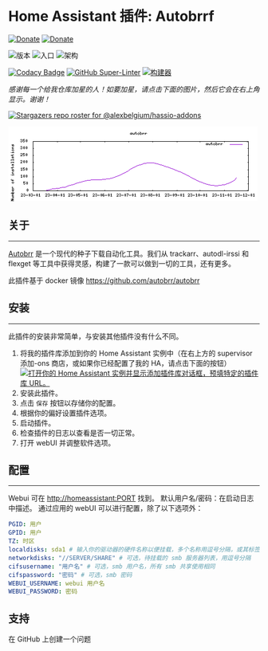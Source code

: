 # Home Assistant 插件: Autobrrf

[![Donate][donation-badge]](https://www.buymeacoffee.com/alexbelgium)
[![Donate][paypal-badge]](https://www.paypal.com/donate/?hosted_button_id=DZFULJZTP3UQA)

![版本](https://img.shields.io/badge/dynamic/json?label=Version&query=%24.version&url=https%3A%2F%2Fraw.githubusercontent.com%2Falexbelgium%2Fhassio-addons%2Fmaster%2Fautobrr%2Fconfig.json)
![入口](https://img.shields.io/badge/dynamic/json?label=Ingress&query=%24.ingress&url=https%3A%2F%2Fraw.githubusercontent.com%2Falexbelgium%2Fhassio-addons%2Fmaster%2Fautobrr%2Fconfig.json)
![架构](https://img.shields.io/badge/dynamic/json?color=success&label=Arch&query=%24.arch&url=https%3A%2F%2Fraw.githubusercontent.com%2Falexbelgium%2Fhassio-addons%2Fmaster%2Fautobrr%2Fconfig.json)

[![Codacy Badge](https://app.codacy.com/project/badge/Grade/9c6cf10bdbba45ecb202d7f579b5be0e)](https://www.codacy.com/gh/alexbelgium/hassio-addons/dashboard?utm_source=github.com&utm_medium=referral&utm_content=alexbelgium/hassio-addons&utm_campaign=Badge_Grade)
[![GitHub Super-Linter](https://img.shields.io/github/actions/workflow/status/alexbelgium/hassio-addons/weekly-supelinter.yaml?label=Lint%20code%20base)](https://github.com/alexbelgium/hassio-addons/actions/workflows/weekly-supelinter.yaml)
[![构建器](https://img.shields.io/github/actions/workflow/status/alexbelgium/hassio-addons/onpush_builder.yaml?label=Builder)](https://github.com/alexbelgium/hassio-addons/actions/workflows/onpush_builder.yaml)

[donation-badge]: https://img.shields.io/badge/Buy%20me%20a%20coffee%20(no%20paypal)-%23d32f2f?logo=buy-me-a-coffee&style=flat&logoColor=white
[paypal-badge]: https://img.shields.io/badge/Buy%20me%20a%20coffee%20with%20Paypal-0070BA?logo=paypal&style=flat&logoColor=white

_感谢每一个给我仓库加星的人！如要加星，请点击下面的图片，然后它会在右上角显示。谢谢！_

[![Stargazers repo roster for @alexbelgium/hassio-addons](https://raw.githubusercontent.com/alexbelgium/hassio-addons/master/.github/stars2.svg)](https://github.com/alexbelgium/hassio-addons/stargazers)

![下载演变](https://raw.githubusercontent.com/alexbelgium/hassio-addons/master/autobrr/stats.png)

## 关于

---

[Autobrr](https://autobrr.com/) 是一个现代的种子下载自动化工具。我们从 trackarr、autodl-irssi 和 flexget 等工具中获得灵感，构建了一款可以做到一切的工具，还有更多。

此插件基于 docker 镜像 https://github.com/autobrr/autobrr

## 安装

---

此插件的安装非常简单，与安装其他插件没有什么不同。

1. 将我的插件库添加到你的 Home Assistant 实例中（在右上方的 supervisor 添加-ons 商店，或如果你已经配置了我的 HA，请点击下面的按钮）
   [![打开你的 Home Assistant 实例并显示添加插件库对话框，预填特定的插件库 URL。](https://my.home-assistant.io/badges/supervisor_add_addon_repository.svg)](https://my.home-assistant.io/redirect/supervisor_add_addon_repository/?repository_url=https%3A%2F%2Fgithub.com%2Falexbelgium%2Fhassio-addons)
2. 安装此插件。
3. 点击 `保存` 按钮以存储你的配置。
4. 根据你的偏好设置插件选项。
5. 启动插件。
6. 检查插件的日志以查看是否一切正常。
7. 打开 webUI 并调整软件选项。

## 配置

---

Webui 可在 <http://homeassistant:PORT> 找到。
默认用户名/密码：在启动日志中描述。
通过应用的 webUI 可以进行配置，除了以下选项外：

```yaml
PGID: 用户
GPID: 用户
TZ: 时区
localdisks: sda1 # 输入你的驱动器的硬件名称以便挂载，多个名称用逗号分隔，或其标签。例如：sda1, sdb1, MYNAS...
networkdisks: "//SERVER/SHARE" # 可选，待挂载的 smb 服务器列表，用逗号分隔
cifsusername: "用户名" # 可选，smb 用户名，所有 smb 共享使用相同
cifspassword: "密码" # 可选，smb 密码
WEBUI_USERNAME: webui 用户名
WEBUI_PASSWORD: 密码
```

## 支持

在 GitHub 上创建一个问题

[repository]: https://github.com/alexbelgium/hassio-addons